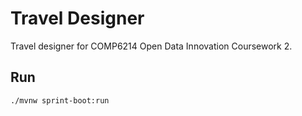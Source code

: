 # Travel Designer

Travel designer for COMP6214 Open Data Innovation Coursework 2.

## Run

```shell
./mvnw sprint-boot:run
```
